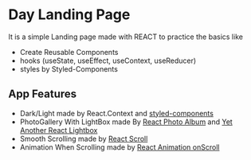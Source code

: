 # Day Landing Page
It is a simple Landing page made with REACT to practice the basics like 
 - Create Reusable Components
 - hooks (useState, useEffect, useContext, useReducer)
 - styles by Styled-Components
 
## App Features
 - Dark/Light made by React.Context and [styled-components](https://styled-components.com/)
 - PhotoGallery With LightBox made By [React Photo Album](https://react-photo-album.com/) and [Yet Another React Lightbox](https://yet-another-react-lightbox.com/)
 - Smooth Scrolling made by [React Scroll](https://www.npmjs.com/package/react-scroll)
 - Animation When Scrolling made by [React Animation onScroll](https://www.npmjs.com/package/react-animation-on-scroll)


